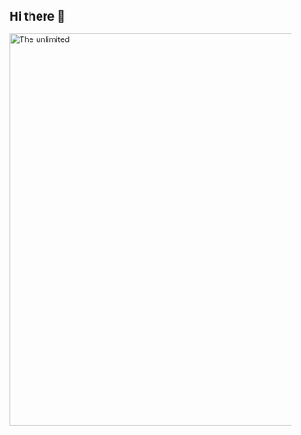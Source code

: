 ## Hi there 👋

<img src="(https://github.com/BagaB7/BagaB7/commit/5b95879bbf9cdef85bb3e25374ed4578b32e6b82) (https://github.com/BagaB7/BagaB7.git)" alt="The unlimited" width="700x">

